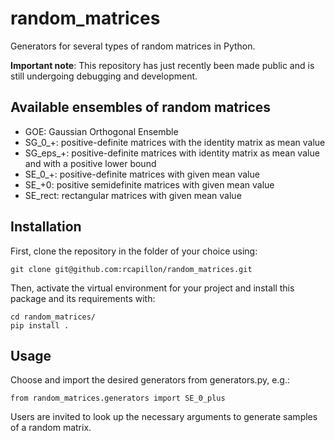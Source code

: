 # random_matrices
Generators for several types of random matrices in Python.

**Important note**: This repository has just recently been made public 
and is still undergoing debugging and development.

## Available ensembles of random matrices
- GOE: Gaussian Orthogonal Ensemble
- SG_0_+: positive-definite matrices with the identity matrix as mean value
- SG_eps_+: positive-definite matrices with identity matrix as mean value and with a positive lower bound
- SE_0_+: positive-definite matrices with given mean value
- SE_+0: positive semidefinite matrices with given mean value
- SE_rect: rectangular matrices with given mean value

## Installation
First, clone the repository in the folder of your choice using:
```
git clone git@github.com:rcapillon/random_matrices.git
```
Then, activate the virtual environment for your project and install this package and its requirements with:
```
cd random_matrices/
pip install .
```

## Usage
Choose and import the desired generators from generators.py, e.g.:
```
from random_matrices.generators import SE_0_plus
```
Users are invited to look up the necessary arguments to generate samples of a random matrix.